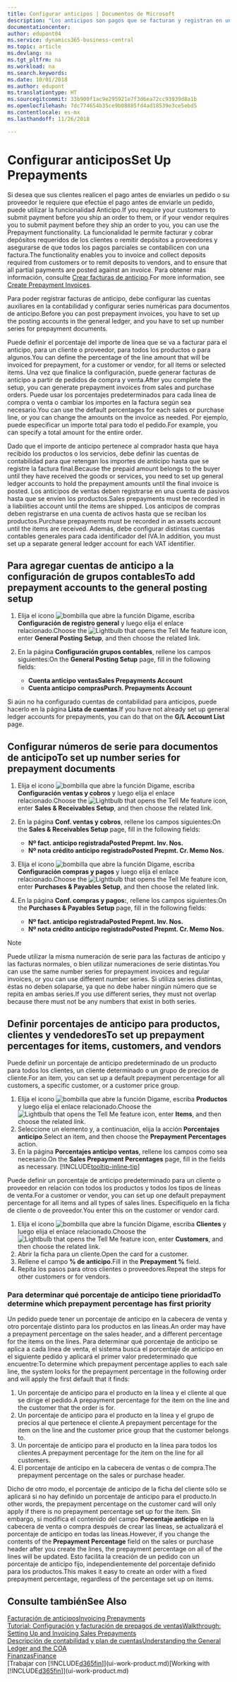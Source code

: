 ```yaml
---
title: Configurar anticipos | Documentos de Microsoft
description: "Los anticipos son pagos que se facturan y registran en un pedido de anticipo de ventas o compras antes de la facturación final. Puede requerir un depósito antes de fabricar productos bajo pedido o puede requerir el pago antes de enviar productos a un cliente. La funcionalidad de anticipos le permite facturar y cobrar depósitos requeridos de los clientes o remitir depósitos a proveedores. De este modo, puede asegurar que todos los pagos se registran contra una factura."
documentationcenter: 
author: edupont04
ms.service: dynamics365-business-central
ms.topic: article
ms.devlang: na
ms.tgt_pltfrm: na
ms.workload: na
ms.search.keywords: 
ms.date: 10/01/2018
ms.author: edupont
ms.translationtype: HT
ms.sourcegitcommit: 33b900f1ac9e295921e7f3d6ea72cc93939d8a1b
ms.openlocfilehash: 7dc774654b35ce9b08885fd4ad18539e3ce5ebd5
ms.contentlocale: es-mx
ms.lasthandoff: 11/26/2018

---
```

# <a name="set-up-prepayments"></a><span data-ttu-id="87a7e-106">Configurar anticipos</span><span class="sxs-lookup"><span data-stu-id="87a7e-106">Set Up Prepayments</span></span>
<span data-ttu-id="87a7e-107">Si desea que sus clientes realicen el pago antes de enviarles un pedido o su proveedor le requiere que efectúe el pago antes de enviarle un pedido, puede utilizar la funcionalidad Anticipo.</span><span class="sxs-lookup"><span data-stu-id="87a7e-107">If you require your customers to submit payment before you ship an order to them, or if your vendor requires you to submit payment before they ship an order to you, you can use the Prepayment functionality.</span></span> <span data-ttu-id="87a7e-108">La funcionalidad le permite facturar y cobrar depósitos requeridos de los clientes o remitir depósitos a proveedores y asegurarse de que todos los pagos parciales se contabilicen con una factura.</span><span class="sxs-lookup"><span data-stu-id="87a7e-108">The functionality enables you to invoice and collect deposits required from customers or to remit deposits to vendors, and to ensure that all partial payments are posted against an invoice.</span></span> <span data-ttu-id="87a7e-109">Para obtener más información, consulte [Crear facturas de anticipo](finance-how-to-create-prepayment-invoices.md).</span><span class="sxs-lookup"><span data-stu-id="87a7e-109">For more information, see [Create Prepayment Invoices](finance-how-to-create-prepayment-invoices.md).</span></span>

<span data-ttu-id="87a7e-110">Para poder registrar facturas de anticipo, debe configurar las cuentas auxiliares en la contabilidad y configurar series numéricas para documentos de anticipo.</span><span class="sxs-lookup"><span data-stu-id="87a7e-110">Before you can post prepayment invoices, you have to set up the posting accounts in the general ledger, and you have to set up number series for prepayment documents.</span></span>  

<span data-ttu-id="87a7e-111">Puede definir el porcentaje del importe de línea que se va a facturar para el anticipo, para un cliente o proveedor, para todos los productos o para algunos.</span><span class="sxs-lookup"><span data-stu-id="87a7e-111">You can define the percentage of the line amount that will be invoiced for prepayment, for a customer or vendor, for all items or selected items.</span></span> <span data-ttu-id="87a7e-112">Una vez que finalice la configuración, puede generar facturas de anticipo a partir de pedidos de compra y venta.</span><span class="sxs-lookup"><span data-stu-id="87a7e-112">After you complete the setup, you can generate prepayment invoices from sales and purchase orders.</span></span> <span data-ttu-id="87a7e-113">Puede usar los porcentajes predeterminados para cada línea de compra o venta o cambiar los importes en la factura según sea necesario.</span><span class="sxs-lookup"><span data-stu-id="87a7e-113">You can use the default percentages for each sales or purchase line, or you can change the amounts on the invoice as needed.</span></span> <span data-ttu-id="87a7e-114">Por ejemplo, puede especificar un importe total para todo el pedido.</span><span class="sxs-lookup"><span data-stu-id="87a7e-114">For example, you can specify a total amount for the entire order.</span></span>  

<span data-ttu-id="87a7e-115">Dado que el importe de anticipo pertenece al comprador hasta que haya recibido los productos o los servicios, debe definir las cuentas de contabilidad para que retengan los importes de anticipo hasta que se registre la factura final.</span><span class="sxs-lookup"><span data-stu-id="87a7e-115">Because the prepaid amount belongs to the buyer until they have received the goods or services, you need to set up general ledger accounts to hold the prepayment amounts until the final invoice is posted.</span></span> <span data-ttu-id="87a7e-116">Los anticipos de ventas deben registrarse en una cuenta de pasivos hasta que se envíen los productos.</span><span class="sxs-lookup"><span data-stu-id="87a7e-116">Sales prepayments must be recorded in a liabilities account until the items are shipped.</span></span> <span data-ttu-id="87a7e-117">Los anticipos de compras deben registrarse en una cuenta de activos hasta que se reciban los productos.</span><span class="sxs-lookup"><span data-stu-id="87a7e-117">Purchase prepayments must be recorded in an assets account until the items are received.</span></span> <span data-ttu-id="87a7e-118">Además, debe configurar distintas cuentas contables generales para cada identificador del IVA.</span><span class="sxs-lookup"><span data-stu-id="87a7e-118">In addition, you must set up a separate general ledger account for each VAT identifier.</span></span>

## <a name="to-add-prepayment-accounts-to-the-general-posting-setup"></a><span data-ttu-id="87a7e-119">Para agregar cuentas de anticipo a la configuración de grupos contables</span><span class="sxs-lookup"><span data-stu-id="87a7e-119">To add prepayment accounts to the general posting setup</span></span>  

1. <span data-ttu-id="87a7e-120">Elija el icono ![bombilla que abre la función Dígame](media/ui-search/search_small.png "Dígame que desea hacer"), escriba **Configuración de registro general** y luego elija el enlace relacionado.</span><span class="sxs-lookup"><span data-stu-id="87a7e-120">Choose the ![Lightbulb that opens the Tell Me feature](media/ui-search/search_small.png "Tell me what you want to do") icon, enter **General Posting Setup**, and then choose the related link.</span></span>
2. <span data-ttu-id="87a7e-121">En la página **Configuración grupos contables**, rellene los campos siguientes:</span><span class="sxs-lookup"><span data-stu-id="87a7e-121">On the **General Posting Setup** page, fill in the following fields:</span></span>  

    - <span data-ttu-id="87a7e-122">**Cuenta anticipo ventas**</span><span class="sxs-lookup"><span data-stu-id="87a7e-122">**Sales Prepayments Account**</span></span>  
    - <span data-ttu-id="87a7e-123">**Cuenta anticipo compras**</span><span class="sxs-lookup"><span data-stu-id="87a7e-123">**Purch. Prepayments Account**</span></span>  

<span data-ttu-id="87a7e-124">Si aún no ha configurado cuentas de contabilidad para anticipos, puede hacerlo en la página **Lista de cuentas**.</span><span class="sxs-lookup"><span data-stu-id="87a7e-124">If you have not already set up general ledger accounts for prepayments, you can do that on the **G/L Account List** page.</span></span>  

## <a name="to-set-up-number-series-for-prepayment-documents"></a><span data-ttu-id="87a7e-125">Configurar números de serie para documentos de anticipo</span><span class="sxs-lookup"><span data-stu-id="87a7e-125">To set up number series for prepayment documents</span></span>  

1. <span data-ttu-id="87a7e-126">Elija el icono ![bombilla que abre la función Dígame](media/ui-search/search_small.png "Dígame que desea hacer"), escriba **Configuración ventas y cobros** y luego elija el enlace relacionado.</span><span class="sxs-lookup"><span data-stu-id="87a7e-126">Choose the ![Lightbulb that opens the Tell Me feature](media/ui-search/search_small.png "Tell me what you want to do") icon, enter **Sales & Receivables Setup**, and then choose the related link.</span></span>
2. <span data-ttu-id="87a7e-127">En la página **Conf. ventas y cobros**, rellene los campos siguientes:</span><span class="sxs-lookup"><span data-stu-id="87a7e-127">On the **Sales & Receivables Setup** page, fill in the following fields:</span></span>  

   - <span data-ttu-id="87a7e-128">**Nº fact. anticipo registrada**</span><span class="sxs-lookup"><span data-stu-id="87a7e-128">**Posted Prepmt. Inv. Nos.**</span></span>
   - <span data-ttu-id="87a7e-129">**Nº nota crédito anticipo registrado**</span><span class="sxs-lookup"><span data-stu-id="87a7e-129">**Posted Prepmt. Cr. Memo Nos.**</span></span>

1. <span data-ttu-id="87a7e-130">Elija el icono ![bombilla que abre la función Dígame](media/ui-search/search_small.png "Dígame que desea hacer"), escriba **Configuración compras y pagos** y luego elija el enlace relacionado.</span><span class="sxs-lookup"><span data-stu-id="87a7e-130">Choose the ![Lightbulb that opens the Tell Me feature](media/ui-search/search_small.png "Tell me what you want to do") icon, enter **Purchases & Payables Setup**, and then choose the related link.</span></span>
2. <span data-ttu-id="87a7e-131">En la página **Conf. compras y pagos:**, rellene los campos siguientes:</span><span class="sxs-lookup"><span data-stu-id="87a7e-131">On the **Purchases & Payables Setup** page, fill in the following fields:</span></span>

    - <span data-ttu-id="87a7e-132">**Nº fact. anticipo registrada**</span><span class="sxs-lookup"><span data-stu-id="87a7e-132">**Posted Prepmt. Inv. Nos.**</span></span>
    - <span data-ttu-id="87a7e-133">**Nº nota crédito anticipo registrado**</span><span class="sxs-lookup"><span data-stu-id="87a7e-133">**Posted Prepmt. Cr. Memo Nos.**</span></span>

> [!NOTE]  
>  <span data-ttu-id="87a7e-134">Puede utilizar la misma numeración de serie para las facturas de anticipo y las facturas normales, o bien utilizar numeraciones de serie distintas.</span><span class="sxs-lookup"><span data-stu-id="87a7e-134">You can use the same number series for prepayment invoices and regular invoices, or you can use different number series.</span></span> <span data-ttu-id="87a7e-135">Si utiliza series distintas, éstas no deben solaparse, ya que no debe haber ningún número que se repita en ambas series.</span><span class="sxs-lookup"><span data-stu-id="87a7e-135">If you use different series, they must not overlap because there must not be any numbers that exist in both series.</span></span>  

## <a name="to-set-up-prepayment-percentages-for-items-customers-and-vendors"></a><span data-ttu-id="87a7e-136">Definir porcentajes de anticipo para productos, clientes y vendedores</span><span class="sxs-lookup"><span data-stu-id="87a7e-136">To set up prepayment percentages for items, customers, and vendors</span></span>  
<span data-ttu-id="87a7e-137">Puede definir un porcentaje de anticipo predeterminado de un producto para todos los clientes, un cliente determinado o un grupo de precios de cliente.</span><span class="sxs-lookup"><span data-stu-id="87a7e-137">For an item, you can set up a default prepayment percentage for all customers, a specific customer, or a customer price group.</span></span>  

1. <span data-ttu-id="87a7e-138">Elija el icono ![bombilla que abre la función Dígame](media/ui-search/search_small.png "Dígame que desea hacer"), escriba **Productos** y luego elija el enlace relacionado.</span><span class="sxs-lookup"><span data-stu-id="87a7e-138">Choose the ![Lightbulb that opens the Tell Me feature](media/ui-search/search_small.png "Tell me what you want to do") icon, enter **Items**, and then choose the related link.</span></span>
2. <span data-ttu-id="87a7e-139">Seleccione un elemento y, a continuación, elija la acción **Porcentajes anticipo**.</span><span class="sxs-lookup"><span data-stu-id="87a7e-139">Select an item, and then choose the **Prepayment Percentages** action.</span></span>  
3. <span data-ttu-id="87a7e-140">En la página **Porcentajes anticipo ventas**, rellene los campos como sea necesario.</span><span class="sxs-lookup"><span data-stu-id="87a7e-140">On the **Sales Prepayment Percentages** page, fill in the fields as necessary.</span></span> [!INCLUDE[tooltip-inline-tip](includes/tooltip-inline-tip_md.md)]

<span data-ttu-id="87a7e-141">Puede definir un porcentaje de anticipo predeterminado para un cliente o proveedor en relación con todos los productos y todos los tipos de líneas de venta.</span><span class="sxs-lookup"><span data-stu-id="87a7e-141">For a customer or vendor, you can set up one default prepayment percentage for all items and all types of sales lines.</span></span> <span data-ttu-id="87a7e-142">Especifíquelo en la ficha de cliente o de proveedor.</span><span class="sxs-lookup"><span data-stu-id="87a7e-142">You enter this on the customer or vendor card.</span></span>

1. <span data-ttu-id="87a7e-143">Elija el icono ![bombilla que abre la función Dígame](media/ui-search/search_small.png "Dígame que desea hacer"), escriba **Clientes** y luego elija el enlace relacionado.</span><span class="sxs-lookup"><span data-stu-id="87a7e-143">Choose the ![Lightbulb that opens the Tell Me feature](media/ui-search/search_small.png "Tell me what you want to do") icon, enter **Customers**, and then choose the related link.</span></span>
2. <span data-ttu-id="87a7e-144">Abrir la ficha para un cliente.</span><span class="sxs-lookup"><span data-stu-id="87a7e-144">Open the card for a customer.</span></span>
3. <span data-ttu-id="87a7e-145">Rellene el campo **% de anticipo**.</span><span class="sxs-lookup"><span data-stu-id="87a7e-145">Fill in the **Prepayment %** field.</span></span>
4. <span data-ttu-id="87a7e-146">Repita los pasos para otros clientes o proveedores.</span><span class="sxs-lookup"><span data-stu-id="87a7e-146">Repeat the steps for other customers or for vendors.</span></span>  

### <a name="to-determine-which-prepayment-percentage-has-first-priority"></a><span data-ttu-id="87a7e-147">Para determinar qué porcentaje de anticipo tiene prioridad</span><span class="sxs-lookup"><span data-stu-id="87a7e-147">To determine which prepayment percentage has first priority</span></span>  
<span data-ttu-id="87a7e-148">Un pedido puede tener un porcentaje de anticipo en la cabecera de venta y otro porcentaje distinto para los productos en las líneas.</span><span class="sxs-lookup"><span data-stu-id="87a7e-148">An order may have a prepayment percentage on the sales header, and a different percentage for the items on the lines.</span></span> <span data-ttu-id="87a7e-149">Para determinar qué porcentaje de anticipo se aplica a cada línea de venta, el sistema busca el porcentaje de anticipo en el siguiente pedido y aplicará el primer valor predeterminado que encuentre:</span><span class="sxs-lookup"><span data-stu-id="87a7e-149">To determine which prepayment percentage applies to each sale line, the system looks for the prepayment percentage in the following order and will apply the first default that it finds:</span></span>  
1. <span data-ttu-id="87a7e-150">Un porcentaje de anticipo para el producto en la línea y el cliente al que se dirige el pedido.</span><span class="sxs-lookup"><span data-stu-id="87a7e-150">A prepayment percentage for the item on the line and the customer that the order is for.</span></span>  
2. <span data-ttu-id="87a7e-151">Un porcentaje de anticipo para el producto en la línea y el grupo de precios al que pertenece el cliente.</span><span class="sxs-lookup"><span data-stu-id="87a7e-151">A prepayment percentage for the item on the line and the customer price group that the customer belongs to.</span></span>  
3. <span data-ttu-id="87a7e-152">Un porcentaje de anticipo para el producto en la línea para todos los clientes.</span><span class="sxs-lookup"><span data-stu-id="87a7e-152">A prepayment percentage for the item on the line for all customers.</span></span>  
4. <span data-ttu-id="87a7e-153">El porcentaje de anticipo en la cabecera de ventas o de compra.</span><span class="sxs-lookup"><span data-stu-id="87a7e-153">The prepayment percentage on the sales or purchase header.</span></span>  

<span data-ttu-id="87a7e-154">Dicho de otro modo, el porcentaje de anticipo de la ficha del cliente sólo se aplicará si no hay definido un porcentaje de anticipo para el producto.</span><span class="sxs-lookup"><span data-stu-id="87a7e-154">In other words, the prepayment percentage on the customer card will only apply if there is no prepayment percentage set up for the item.</span></span> <span data-ttu-id="87a7e-155">Sin embargo, si modifica el contenido del campo **Porcentaje anticipo** en la cabecera de venta o compra después de crear las líneas, se actualizará el porcentaje de anticipo en todas las líneas.</span><span class="sxs-lookup"><span data-stu-id="87a7e-155">However, if you change the contents of the **Prepayment Percentage** field on the sales or purchase header after you create the lines, the prepayment percentage on all of the lines will be updated.</span></span> <span data-ttu-id="87a7e-156">Esto facilita la creación de un pedido con un porcentaje de anticipo fijo, independientemente del porcentaje definido para los productos.</span><span class="sxs-lookup"><span data-stu-id="87a7e-156">This makes it easy to create an order with a fixed prepayment percentage, regardless of the percentage set up on items.</span></span>

## <a name="see-also"></a><span data-ttu-id="87a7e-157">Consulte también</span><span class="sxs-lookup"><span data-stu-id="87a7e-157">See Also</span></span>  
[<span data-ttu-id="87a7e-158">Facturación de anticipos</span><span class="sxs-lookup"><span data-stu-id="87a7e-158">Invoicing Prepayments</span></span>](finance-invoice-prepayments.md)  
[<span data-ttu-id="87a7e-159">Tutorial: Configuración y facturación de prepagos de ventas</span><span class="sxs-lookup"><span data-stu-id="87a7e-159">Walkthrough: Setting Up and Invoicing Sales Prepayments</span></span>](walkthrough-setting-up-and-invoicing-sales-prepayments.md)  
[<span data-ttu-id="87a7e-160">Descripción de contabilidad y plan de cuentas</span><span class="sxs-lookup"><span data-stu-id="87a7e-160">Understanding the General Ledger and the COA</span></span>](finance-general-ledger.md)  
[<span data-ttu-id="87a7e-161">Finanzas</span><span class="sxs-lookup"><span data-stu-id="87a7e-161">Finance</span></span>](finance.md)  
<span data-ttu-id="87a7e-162">[Trabajar con [!INCLUDE[d365fin](includes/d365fin_md.md)]](ui-work-product.md)</span><span class="sxs-lookup"><span data-stu-id="87a7e-162">[Working with [!INCLUDE[d365fin](includes/d365fin_md.md)]](ui-work-product.md)</span></span>

